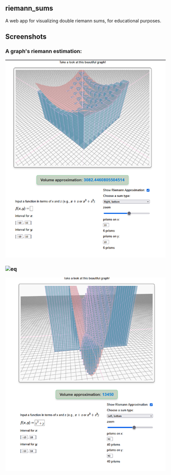 
## riemann_sums
A web app for visualizing double riemann sums, for educational purposes.


## Screenshots 
### A graph's riemann estimation:
![a peculiar graph](https://raw.githubusercontent.com/unhappygirl/riemann_sums/refs/heads/master/ss1.png)
### ![eq](https://latex.codecogs.com/png.image?\dpi{110}&space;x^2&plus;y)
![another peculiar graph](https://raw.githubusercontent.com/unhappygirl/riemann_sums/refs/heads/master/ss2.png)
